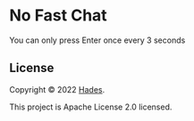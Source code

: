 # No Fast Chat
You can only press Enter once every 3 seconds



## License

Copyright © 2022 [Hades](https://github.com/Hades1232).

This project is Apache License 2.0 licensed.
